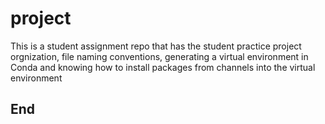 # project 

This is a student assignment repo that has the student practice project orgnization, file naming conventions, generating a virtual environment in Conda and knowing how to install packages from channels into the virtual environment

## End